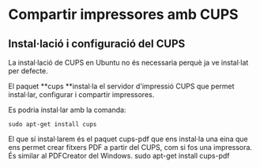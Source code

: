 # Compartir impressores amb CUPS

## Instal·lació i configuració del CUPS

La instal·lació de CUPS en Ubuntu no és necessaria perquè ja ve instal·lat per defecte. 

El paquet **cups **instal·la el servidor d'impressió CUPS que permet instal·lar, configurar i compartir impressores. 

Es podria instal·lar amb la comanda:

`sudo apt-get install cups`




El que sí instal·larem és el paquet cups-pdf que ens instal·la una eina que ens permet crear fitxers PDF a partir del CUPS, com si fos una impressora. 
És similar al PDFCreator del Windows.
sudo apt-get install cups-pdf
